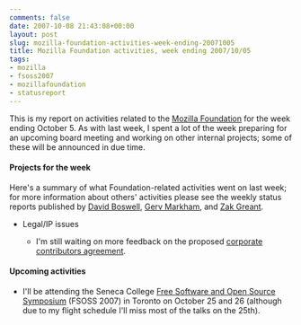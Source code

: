 ```yaml
---
comments: false
date: 2007-10-08 21:43:08+00:00
layout: post
slug: mozilla-foundation-activities-week-ending-20071005
title: Mozilla Foundation activities, week ending 2007/10/05
tags:
- mozilla
- fsoss2007
- mozillafoundation
- statusreport
---
```


This is my report on activities related to the [Mozilla Foundation](http://www.mozillafoundation.org/) for the week ending October 5. As with last week, I spent a lot of the week preparing for an upcoming board meeting and working on other internal projects; some of these will be announced in due time.


#### Projects for the week


Here's a summary of what Foundation-related activities went on last week; for more information about others' activities please see the weekly status reports published by [David Boswell](http://davidwboswell.wordpress.com/), [Gerv Markham](http://weblogs.mozillazine.org/gerv/), and [Zak Greant](http://zak.greant.com/).



	
  * Legal/IP issues

	
    * I'm still waiting on more feedback on the proposed [corporate contributors agreement](http://hecker.org/mozilla/corporate-cla-public-draft).







#### Upcoming activities





	
  * I'll be attending the Seneca College [Free Software and Open Source Symposium](http://fsoss.senecac.on.ca/2007/) (FSOSS 2007) in Toronto on October 25 and 26 (although due to my flight schedule I'll miss most of the talks on the 25th).


